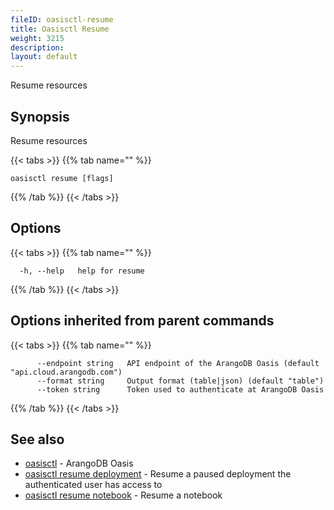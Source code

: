```yaml
---
fileID: oasisctl-resume
title: Oasisctl Resume
weight: 3215
description: 
layout: default
---
```

Resume resources

## Synopsis

Resume resources

{{< tabs >}}
{{% tab name="" %}}
```
oasisctl resume [flags]
```
{{% /tab %}}
{{< /tabs >}}

## Options

{{< tabs >}}
{{% tab name="" %}}
```
  -h, --help   help for resume
```
{{% /tab %}}
{{< /tabs >}}

## Options inherited from parent commands

{{< tabs >}}
{{% tab name="" %}}
```
      --endpoint string   API endpoint of the ArangoDB Oasis (default "api.cloud.arangodb.com")
      --format string     Output format (table|json) (default "table")
      --token string      Token used to authenticate at ArangoDB Oasis
```
{{% /tab %}}
{{< /tabs >}}

## See also

* [oasisctl](../oasisctl-options)	 - ArangoDB Oasis
* [oasisctl resume deployment](oasisctl-resume-deployment)	 - Resume a paused deployment the authenticated user has access to
* [oasisctl resume notebook](oasisctl-resume-notebook)	 - Resume a notebook

